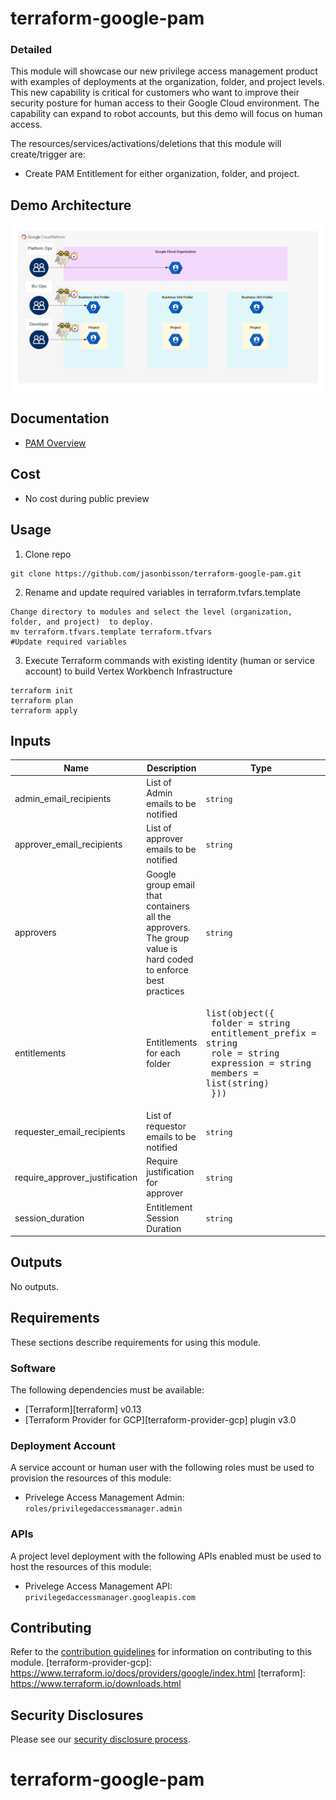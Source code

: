 # terraform-google-pam

### Detailed
This module will showcase our new privilege access management product with examples of deployments at the organization, folder, and project levels. This new capability is critical for customers who want to improve their security posture for human access to their Google Cloud environment. The capability can expand to robot accounts, but this demo will focus on human access.

The resources/services/activations/deletions that this module will create/trigger are:

- Create PAM Entitlement for either organization, folder, and project.

## Demo Architecture
![Reference Architecture](diagram/pam.png)

## Documentation
- [PAM Overview](https://cloud.google.com/iam/docs/pam-overview)

## Cost
- No cost during public preview

## Usage
1. Clone repo
```
git clone https://github.com/jasonbisson/terraform-google-pam.git

```

2. Rename and update required variables in terraform.tvfars.template
```
Change directory to modules and select the level (organization, folder, and project)  to deploy.
mv terraform.tfvars.template terraform.tfvars
#Update required variables
```
3. Execute Terraform commands with existing identity (human or service account) to build Vertex Workbench Infrastructure 

```
terraform init
terraform plan
terraform apply
```

<!-- BEGINNING OF PRE-COMMIT-TERRAFORM DOCS HOOK -->
## Inputs

| Name | Description | Type | Default | Required |
|------|-------------|------|---------|:--------:|
| admin\_email\_recipients | List of Admin emails to be notified | `string` | n/a | yes |
| approver\_email\_recipients | List of approver emails to be notified | `string` | n/a | yes |
| approvers | Google group email that containers all the approvers. The group value is hard coded to enforce best practices | `string` | n/a | yes |
| entitlements | Entitlements for each folder | <pre>list(object({<br>    folder            = string<br>    entitlement_prefix = string<br>    role               = string<br>    expression         = string<br>    members            = list(string)<br>  }))</pre> | n/a | yes |
| requester\_email\_recipients | List of requestor emails to be notified | `string` | n/a | yes |
| require\_approver\_justification | Require justification for approver | `string` | `"true"` | no |
| session\_duration | Entitlement Session Duration | `string` | `"3600s"` | no |

## Outputs

No outputs.

<!-- END OF PRE-COMMIT-TERRAFORM DOCS HOOK -->

## Requirements

These sections describe requirements for using this module.

### Software

The following dependencies must be available:

- [Terraform][terraform] v0.13
- [Terraform Provider for GCP][terraform-provider-gcp] plugin v3.0

### Deployment Account

A service account or human user with the following roles must be used to provision
the resources of this module:

- Privelege Access Management Admin: `roles/privilegedaccessmanager.admin`

### APIs

A project level deployment with the following APIs enabled must be used to host the
resources of this module:

- Privelege Access Management API: `privilegedaccessmanager.googleapis.com`


## Contributing

Refer to the [contribution guidelines](./CONTRIBUTING.md) for
information on contributing to this module.
[terraform-provider-gcp]: https://www.terraform.io/docs/providers/google/index.html
[terraform]: https://www.terraform.io/downloads.html

## Security Disclosures

Please see our [security disclosure process](./SECURITY.md).
# terraform-google-pam
